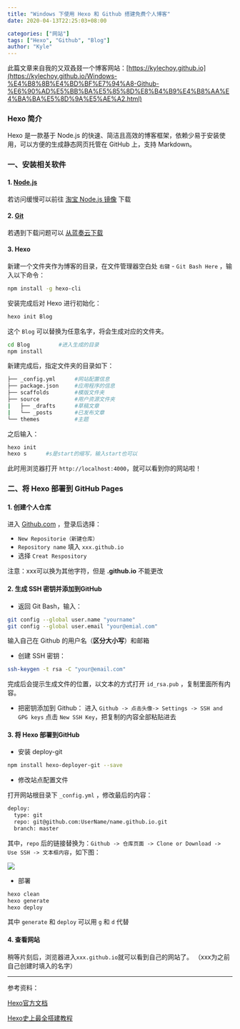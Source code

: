 ```yaml
---
title: "Windows 下使用 Hexo 和 Github 搭建免费个人博客"
date: 2020-04-13T22:25:03+08:00

categories: ["网站"]
tags: ["Hexo", "Github", "Blog"]
author: "Kyle"
---
```

此篇文章来自我的又双叒叕一个博客网站：[https://kylechoy.github.io](https://kylechoy.github.io/Windows-%E4%B8%8B%E4%BD%BF%E7%94%A8-Github-%E6%90%AD%E5%BB%BA%E5%85%8D%E8%B4%B9%E4%B8%AA%E4%BA%BA%E5%8D%9A%E5%AE%A2.html)
### Hexo 简介
Hexo 是一款基于 Node.js 的快速、简洁且高效的博客框架，依赖少易于安装使用，可以方便的生成静态网页托管在 GitHub 上，支持 Markdown。
<!--more-->
### 一、安装相关软件
#### 1. [Node.js](https://nodejs.org/en/download/)
若访问缓慢可以前往 [淘宝 Node.js 镜像](https://npm.taobao.org/mirrors/node) 下载
#### 2. [Git](https://git-scm.com/download/win)
若遇到下载问题可以 [从蓝奏云下载](https://ww.lanzous.com/b00zedhte)
#### 3. Hexo
新建一个文件夹作为博客的目录，在文件管理器空白处 `右键` - `Git Bash Here` ，输入以下命令：
```bash
npm install -g hexo-cli
```
安装完成后对 Hexo 进行初始化：
```bash
hexo init Blog
```
这个 `Blog` 可以替换为任意名字，将会生成对应的文件夹。
```bash
cd Blog         #进入生成的目录
npm install
```
新建完成后，指定文件夹的目录如下：

```bash
├── _config.yml      #网站配置信息
├── package.json     #应用程序的信息
├── scaffolds        #模版文件夹
├── source           #用户资源文件夹
|   ├── _drafts      #草稿文章
|   └── _posts       #已发布文章
└── themes           #主题
```
之后输入：
```bash
hexo init
hexo s      #s是start的缩写，输入start也可以
```
此时用浏览器打开 `http://localhost:4000`，就可以看到你的网站啦！

### 二、将 Hexo 部署到 GitHub Pages
#### 1. 创建个人仓库
进入 [Github.com](https://github.com/) ，登录后选择：
* `New Repositorie（新建仓库）`
* `Repository name` 填入 `xxx.github.io` 
* 选择 `Creat Respository`
  
注意：xxx可以换为其他字符，但是 **.github.io** 不能更改


#### 2. 生成 SSH 密钥并添加到GitHub
* 返回 Git Bash，输入：
```bash
git config --global user.name "yourname"
git config --global user.email "your@emial.com"
```
输入自己在 Github 的用户名（**区分大小写**）和邮箱

* 创建 SSH 密钥： 
```bash
ssh-keygen -t rsa -C "your@email.com"
```
完成后会提示生成文件的位置，以文本的方式打开 `id_rsa.pub` ，复制里面所有内容。
* 把密钥添加到 Github：
进入 `Github -> 点击头像-> Settings -> SSH and GPG keys`
点击 `New SSH Key`，把复制的内容全部粘贴进去


#### 3. 将 Hexo 部署到GitHub
* 安装 deploy-git
```bash
npm install hexo-deployer-git --save
```
* 修改站点配置文件
  
打开网站根目录下 `_config.yml` ，修改最后的内容：
```bash
deploy:
  type: git
  repo: git@github.com:UserName/name.github.io.git
  branch: master
```
其中，`repo` 后的链接替换为：`Github -> 仓库页面 -> Clone or Download -> Use SSH -> 文本框内容`，如下图：

![](https://i.loli.net/2020/04/20/YeBSHcVouyMtxKl.png)

* 部署
```bash
hexo clean
hexo generate
hexo deploy
```
其中 `generate` 和 `deploy` 可以用 `g` 和 `d` 代替


#### 4. 查看网站
稍等片刻后，浏览器进入`xxx.github.io`就可以看到自己的网站了。
（xxx为之前自己创建时填入的名字）


***
参考资料：

[Hexo官方文档](https://hexo.io/zh-cn/docs/index.html)

[Hexo史上最全搭建教程](https://blog.csdn.net/sinat_37781304/article/details/82729029)